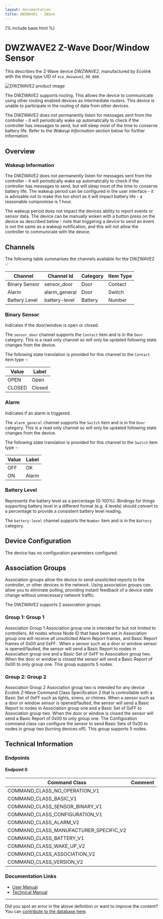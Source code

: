 ```yaml
---
layout: documentation
title: DWZWAVE2 - ZWave
---
```


{% include base.html %}

# DWZWAVE2 Z-Wave Door/Window Sensor
This describes the Z-Wave device *DWZWAVE2*, manufactured by *Ecolink* with the thing type UID of ```eco_dwzwave2_00_000```.

![DWZWAVE2 product image](https://www.cd-jackson.com/zwave_device_uploads/138/138_default.jpg)


The DWZWAVE2 supports routing. This allows the device to communicate using other routing enabled devices as intermediate routers.  This device is unable to participate in the routing of data from other devices.

The DWZWAVE2 does not permanently listen for messages sent from the controller - it will periodically wake up automatically to check if the controller has messages to send, but will sleep most of the time to conserve battery life. Refer to the *Wakeup Information* section below for further information.

## Overview

### Wakeup Information

The DWZWAVE2 does not permanently listen for messages sent from the controller - it will periodically wake up automatically to check if the controller has messages to send, but will sleep most of the time to conserve battery life. The wakeup period can be configured in the user interface - it is advisable not to make this too short as it will impact battery life - a reasonable compromise is 1 hour.

The wakeup period does not impact the devices ability to report events or sensor data. The device can be manually woken with a button press on the device as described below - note that triggering a device to send an event is not the same as a wakeup notification, and this will not allow the controller to communicate with the device.

## Channels

The following table summarises the channels available for the DWZWAVE2 -:

| Channel | Channel Id | Category | Item Type |
|---------|------------|----------|-----------|
| Binary Sensor | sensor_door | Door | Contact | 
| Alarm | alarm_general | Door | Switch | 
| Battery Level | battery-level | Battery | Number |

### Binary Sensor

Indicates if the door/window is open or closed.

The ```sensor_door``` channel supports the ```Contact``` item and is in the ```Door``` category. This is a read only channel so will only be updated following state changes from the device.

The following state translation is provided for this channel to the ```Contact``` item type -:

| Value | Label     |
|-------|-----------|
| OPEN | Open |
| CLOSED | Closed |

### Alarm

Indicates if an alarm is triggered.

The ```alarm_general``` channel supports the ```Switch``` item and is in the ```Door``` category. This is a read only channel so will only be updated following state changes from the device.

The following state translation is provided for this channel to the ```Switch``` item type -:

| Value | Label     |
|-------|-----------|
| OFF | OK |
| ON | Alarm |

### Battery Level

Represents the battery level as a percentage (0-100%). Bindings for things supporting battery level in a different format (e.g. 4 levels) should convert to a percentage to provide a consistent battery level reading.

The ```battery-level``` channel supports the ```Number``` item and is in the ```Battery``` category.



## Device Configuration

The device has no configuration parameters configured.

## Association Groups

Association groups allow the device to send unsolicited reports to the controller, or other devices in the network. Using association groups can allow you to eliminate polling, providing instant feedback of a device state change without unnecessary network traffic.

The DWZWAVE2 supports 2 association groups.

### Group 1: Group 1

Association Group 1
Association group one is intended for but not limited to controllers. All nodes whose Node ID that have been set in Association group one will receive all unsolicited Alarm Report frames, and Basic Report frames of 0x00 and 0xFF.  When a sensor such as a door or window sensor is opened/faulted, the sensor will send a Basic Report to nodes in Association group one and a Basic Set of 0xFF to Association group two. When the door or window is closed the sensor will send a Basic Report of 0x00 to only group one.
This group supports 5 nodes.

### Group 2: Group 2

Association Group 2
Association group two is intended for any device Ecolink Z-Wave Command Class Specification 2 that is controllable with a Basic Set of 0xFF such as lights, sirens, or chimes. When a sensor such as a door or window sensor is opened/faulted, the sensor will send a Basic Report to nodes in Association group one and a Basic Set of 0xFF to Association group two. When the door or window is closed the sensor will send a Basic Report of 0x00 to only group one. The Configuration command class can configure the sensor to send Basic Sets of 0x00 to nodes in group two (turning devices off).
This group supports 5 nodes.

## Technical Information

### Endpoints

#### Endpoint 0

| Command Class | Comment |
|---------------|---------|
| COMMAND_CLASS_NO_OPERATION_V1| |
| COMMAND_CLASS_BASIC_V1| |
| COMMAND_CLASS_SENSOR_BINARY_V1| |
| COMMAND_CLASS_CONFIGURATION_V1| |
| COMMAND_CLASS_ALARM_V2| |
| COMMAND_CLASS_MANUFACTURER_SPECIFIC_V2| |
| COMMAND_CLASS_BATTERY_V1| |
| COMMAND_CLASS_WAKE_UP_V2| |
| COMMAND_CLASS_ASSOCIATION_V2| |
| COMMAND_CLASS_VERSION_V2| |

### Documentation Links

* [User Manual](https://www.cd-jackson.com/zwave_device_uploads/138/Ecolink-DWZWAVE2-ECO-manual-rev1.pdf)
* [Technical Manual](https://www.cd-jackson.com/zwave_device_uploads/138/Advanced-Zwave-Configuration-v2.pdf)

---

Did you spot an error in the above definition or want to improve the content?
You can [contribute to the database here](http://www.cd-jackson.com/index.php/zwave/zwave-device-database/zwave-device-list/devicesummary/138).
